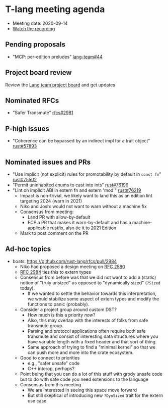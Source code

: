 # T-lang meeting agenda

* Meeting date: 2020-09-14
* [Watch the recording](https://youtu.be/0tl30zIVJoU)

## Pending proposals
  - "MCP: per-edition preludes" [lang-team#44](https://github.com/rust-lang/lang-team/issues/44)

## Project board review

Review the [Lang team project board](https://github.com/rust-lang/lang-team/projects/2) and get updates


## Nominated RFCs
  - "Safer Transmute" [rfcs#2981](https://github.com/rust-lang/rfcs/pull/2981)

## P-high issues
  - "Coherence can be bypassed by an indirect impl for a trait object" [rust#57893](https://github.com/rust-lang/rust/issues/57893)

## Nominated issues and PRs
  - "Use implicit (not explicit) rules for promotability by default in `const fn`" [rust#75502](https://github.com/rust-lang/rust/pull/75502)
  - "Permit uninhabited enums to cast into ints" [rust#76199](https://github.com/rust-lang/rust/pull/76199)
  - "Lint on implicit ABI in extern fn and extern 'mod'" [rust#76219](https://github.com/rust-lang/rust/pull/76219)
    - Impact is non-trivial, we likely want to land this as an edition lint targeting 2024 (warn in 2021)
    - Niko and Josh: would not want to warn without a machine fix
    - Consensus from meeting:
        - Land PR with allow-by-default
        - FCP a PR that makes it warn-by-default and has a machine-applicable rustfix, also tie it to 2021 Edition
    - Mark to post comment on the PR

## Ad-hoc topics

* boats: https://github.com/rust-lang/rfcs/pull/2984
    * Niko had proposed a design meeting on [RFC 2580](https://github.com/rust-lang/lang-team/issues/55)
    * [RFC 2984](https://github.com/rust-lang/rfcs/pull/2984) ties this to extern types
    * Consensus from before was that we did not want to add a (static) notion of "truly unsized" as opposed to "dynamically sized" (`?Sized` today).
        * If we wanted to settle the behavior towards this interpretation, we would stabilize some aspect of extern types and modify the functions to panic (probably).
    * Consider a project group around custom DST?
        * How much is this a priority *now*?
        * Also, this may overlap with the interests of folks from safe transmute group. 
        * Parsing and protocol applications often require both safe transmute and consist of interesting data structures where you have variable length with a fixed header and that sort of thing.
        * Same approach of trying to find a "minimal kernel" so that we can push more and more into the crate ecosystem.
    * Good to connect to priorities
        * e.g., "safer unsafe" code
        * C++ interop, perhaps?
    * Point being that you can do a lot of this stuff with grody unsafe code but to do with safe code you need extensions to the language
    * Consensus from this meeting
        * We are interested in seeing this space move forward
        * But still skeptical of introducing new `?DynSized` trait for the extern use case
